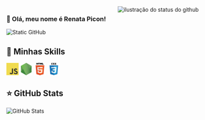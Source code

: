 <img align='right' src="https://github-readme-stats.vercel.app/api?username=renatapicon&show_icons=true&title_color=783c00&text_color=af552e&icon_color=783c00&bg_color=f8efd4&cache_seconds=2300" alt="ilustração do status do github">

### 💜 Olá, meu nome é Renata Picon!

<img src="https://img.shields.io/static/v1?label=Overview&message=RenataPicon&color=f8efd4&style=for-the-badge&logo=GitHub" alt="Static GitHub">

## 🚀 Minhas Skills


<code><img height="32" src="https://raw.githubusercontent.com/github/explore/80688e429a7d4ef2fca1e82350fe8e3517d3494d/topics/javascript/javascript.png" alt="Javascript"/></code>
<code><img height="32" src="https://raw.githubusercontent.com/github/explore/80688e429a7d4ef2fca1e82350fe8e3517d3494d/topics/nodejs/nodejs.png" alt="Nodejs"/></code>
<code><img height="32" src="https://raw.githubusercontent.com/github/explore/80688e429a7d4ef2fca1e82350fe8e3517d3494d/topics/html/html.png" alt="HTML5"/></code>
<code><img height="32" src="https://raw.githubusercontent.com/github/explore/80688e429a7d4ef2fca1e82350fe8e3517d3494d/topics/css/css.png" alt="CSS"/></code>


## ⭐ GitHub Stats

![GitHub Stats](https://github-readme-stats.vercel.app/api?username=iuricode&show_icons=true)
